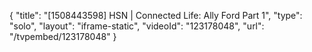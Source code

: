 {
    "title": "[1508443598] HSN | Connected Life: Ally Ford Part 1",
    "type": "solo",
    "layout": "iframe-static",
    "videoId": "123178048",
    "url": "\/tvpembed\/123178048"
}